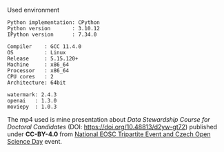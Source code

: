 Used environment
```
Python implementation: CPython
Python version       : 3.10.12
IPython version      : 7.34.0

Compiler    : GCC 11.4.0
OS          : Linux
Release     : 5.15.120+
Machine     : x86_64
Processor   : x86_64
CPU cores   : 2
Architecture: 64bit

watermark: 2.4.3
openai   : 1.3.0
moviepy  : 1.0.3
```

The mp4 used is mine presentation about *Data Stewardship Course for Doctoral Candidates* (DOI: https://doi.org/10.48813/d2yw-gt72) published under **CC-BY-4.0** from  [National EOSC Tripartite Event and Czech Open Science Day](https://repozitar.techlib.cz/search?f=conference_name&p=%22National%20EOSC%20Tripartite%20Event%20and%20Czech%20Open%20Science%20Day%22&ln=cs) event.
